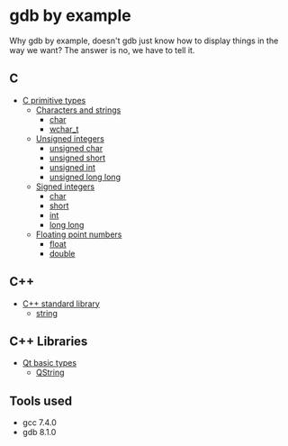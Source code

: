 # gdb by example

Why gdb by example, doesn't gdb just know how to display things in the way we want? The answer is no, we have to tell it.

## C

* [C primitive types](c-primitive/doc.md#c-primitive-types)
  * [Characters and strings](c-primitive/doc.md#characters-and-strings)
    * [char](c-primitive/doc.md#char)
    * [wchar_t](c-primitive/doc.md#wchar_t)
  * [Unsigned integers](c-primitive/doc.md#unsigned-integers)
    * [unsigned char](c-primitive/doc.md#unsigned-char)
    * [unsigned short](c-primitive/doc.md#unsigned-short)
    * [unsigned int](c-primitive/doc.md#unsigned-int)
    * [unsigned long long](c-primitive/doc.md#unsigned-long-long)
  * [Signed integers](c-primitive/doc.md#signed-integers)
    * [char](c-primitive/doc.md#char)
    * [short](c-primitive/doc.md#short)
    * [int](c-primitive/doc.md#int)
    * [long long](c-primitive/doc.md#long-long)
  * [Floating point numbers](c-primitive/doc.md#floating-point-numbers)
    * [float](c-primitive/doc.md#float)
    * [double](c-primitive/doc.md#double)

## C++

* [C++ standard library](cpp-stdlib/doc.md#c++-standard-library)
  * [string](cpp-stdlib/doc.md#string)

## C++ Libraries

* [Qt basic types](qt-basic/doc.md#qt-basic-types)
  * [QString](qt-basic/doc.md#qstring)

## Tools used

* gcc 7.4.0
* gdb 8.1.0
